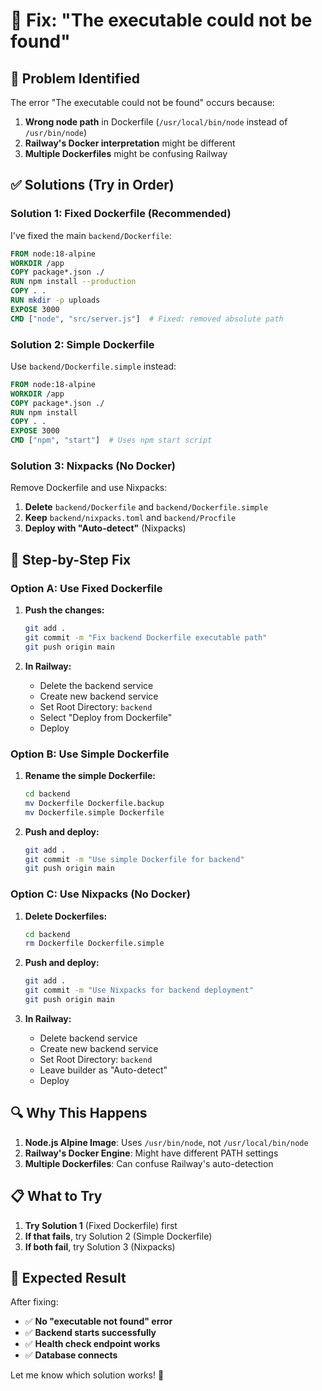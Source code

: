 # 🔧 Fix: "The executable could not be found"

## 🚨 **Problem Identified**

The error "The executable could not be found" occurs because:
1. **Wrong node path** in Dockerfile (`/usr/local/bin/node` instead of `/usr/bin/node`)
2. **Railway's Docker interpretation** might be different
3. **Multiple Dockerfiles** might be confusing Railway

## ✅ **Solutions (Try in Order)**

### **Solution 1: Fixed Dockerfile (Recommended)**
I've fixed the main `backend/Dockerfile`:
```dockerfile
FROM node:18-alpine
WORKDIR /app
COPY package*.json ./
RUN npm install --production
COPY . .
RUN mkdir -p uploads
EXPOSE 3000
CMD ["node", "src/server.js"]  # Fixed: removed absolute path
```

### **Solution 2: Simple Dockerfile**
Use `backend/Dockerfile.simple` instead:
```dockerfile
FROM node:18-alpine
WORKDIR /app
COPY package*.json ./
RUN npm install
COPY . .
EXPOSE 3000
CMD ["npm", "start"]  # Uses npm start script
```

### **Solution 3: Nixpacks (No Docker)**
Remove Dockerfile and use Nixpacks:
1. **Delete** `backend/Dockerfile` and `backend/Dockerfile.simple`
2. **Keep** `backend/nixpacks.toml` and `backend/Procfile`
3. **Deploy with "Auto-detect"** (Nixpacks)

## 🚀 **Step-by-Step Fix**

### **Option A: Use Fixed Dockerfile**
1. **Push the changes:**
   ```bash
   git add .
   git commit -m "Fix backend Dockerfile executable path"
   git push origin main
   ```

2. **In Railway:**
   - Delete the backend service
   - Create new backend service
   - Set Root Directory: `backend`
   - Select "Deploy from Dockerfile"
   - Deploy

### **Option B: Use Simple Dockerfile**
1. **Rename the simple Dockerfile:**
   ```bash
   cd backend
   mv Dockerfile Dockerfile.backup
   mv Dockerfile.simple Dockerfile
   ```

2. **Push and deploy:**
   ```bash
   git add .
   git commit -m "Use simple Dockerfile for backend"
   git push origin main
   ```

### **Option C: Use Nixpacks (No Docker)**
1. **Delete Dockerfiles:**
   ```bash
   cd backend
   rm Dockerfile Dockerfile.simple
   ```

2. **Push and deploy:**
   ```bash
   git add .
   git commit -m "Use Nixpacks for backend deployment"
   git push origin main
   ```

3. **In Railway:**
   - Delete backend service
   - Create new backend service
   - Set Root Directory: `backend`
   - Leave builder as "Auto-detect"
   - Deploy

## 🔍 **Why This Happens**

1. **Node.js Alpine Image**: Uses `/usr/bin/node`, not `/usr/local/bin/node`
2. **Railway's Docker Engine**: Might have different PATH settings
3. **Multiple Dockerfiles**: Can confuse Railway's auto-detection

## 📋 **What to Try**

1. **Try Solution 1** (Fixed Dockerfile) first
2. **If that fails**, try Solution 2 (Simple Dockerfile)
3. **If both fail**, try Solution 3 (Nixpacks)

## 🎯 **Expected Result**

After fixing:
- ✅ **No "executable not found" error**
- ✅ **Backend starts successfully**
- ✅ **Health check endpoint works**
- ✅ **Database connects**

Let me know which solution works! 🚀
